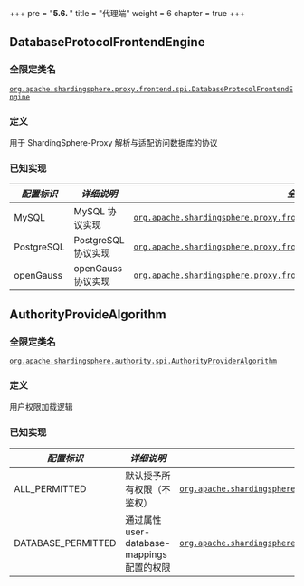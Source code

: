 +++
pre = "<b>5.6. </b>"
title = "代理端"
weight = 6
chapter = true
+++

## DatabaseProtocolFrontendEngine

### 全限定类名

[`org.apache.shardingsphere.proxy.frontend.spi.DatabaseProtocolFrontendEngine`](https://github.com/apache/shardingsphere/blob/master/shardingsphere-proxy/shardingsphere-proxy-frontend/shardingsphere-proxy-frontend-spi/src/main/java/org/apache/shardingsphere/proxy/frontend/spi/DatabaseProtocolFrontendEngine.java)

### 定义

用于 ShardingSphere-Proxy 解析与适配访问数据库的协议

### 已知实现

| *配置标识*   | *详细说明*          | *全限定类名*                                                                                                                                                                                                                                                                                                                            |
| ---------- | ------------------ | ---------------------------------------------------------------------------------------------------------------------------------------------------------------------------------------------------------------------------------------------------------------------------------------------------------------------------------- |
| MySQL      | MySQL 协议实现      | [`org.apache.shardingsphere.proxy.frontend.mysql.MySQLFrontendEngine`](https://github.com/apache/shardingsphere/blob/master/shardingsphere-proxy/shardingsphere-proxy-frontend/shardingsphere-proxy-frontend-mysql/src/main/java/org/apache/shardingsphere/proxy/frontend/mysql/MySQLFrontendEngine.java)                          |
| PostgreSQL | PostgreSQL 协议实现 | [`org.apache.shardingsphere.proxy.frontend.postgresql.PostgreSQLFrontendEngine`](https://github.com/apache/shardingsphere/blob/master/shardingsphere-proxy/shardingsphere-proxy-frontend/shardingsphere-proxy-frontend-postgresql/src/main/java/org/apache/shardingsphere/proxy/frontend/postgresql/PostgreSQLFrontendEngine.java) |
| openGauss  | openGauss 协议实现  | [`org.apache.shardingsphere.proxy.frontend.opengauss.OpenGaussFrontendEngine`](https://github.com/apache/shardingsphere/blob/master/shardingsphere-proxy/shardingsphere-proxy-frontend/shardingsphere-proxy-frontend-opengauss/src/main/java/org/apache/shardingsphere/proxy/frontend/opengauss/OpenGaussFrontendEngine.java)      |

## AuthorityProvideAlgorithm

### 全限定类名

[`org.apache.shardingsphere.authority.spi.AuthorityProviderAlgorithm`](https://github.com/apache/shardingsphere/blob/master/shardingsphere-kernel/shardingsphere-authority/shardingsphere-authority-api/src/main/java/org/apache/shardingsphere/authority/spi/AuthorityProviderAlgorithm.java)

### 定义

用户权限加载逻辑

### 已知实现

| *配置标识*          | *详细说明*                                | *全限定类名*                                                                                                                                                                                                                                                                                                                                                         |
| ------------------ | --------------------------------------- | --------------------------------------------------------------------------------------------------------------------------------------------------------------------------------------------------------------------------------------------------------------------------------------------------------------------------------------------------------------- |
| ALL_PERMITTED      | 默认授予所有权限（不鉴权）                   | [`org.apache.shardingsphere.authority.provider.simple.AllPermittedPrivilegesProviderAlgorithm`](https://github.com/apache/shardingsphere/blob/master/shardingsphere-kernel/shardingsphere-authority/shardingsphere-authority-core/src/main/java/org/apache/shardingsphere/authority/provider/simple/AllPermittedPrivilegesProviderAlgorithm.java)               |
| DATABASE_PERMITTED | 通过属性 user-database-mappings 配置的权限 | [`org.apache.shardingsphere.authority.provider.database.DatabasePermittedPrivilegesProviderAlgorithm`](https://github.com/apache/shardingsphere/blob/master/shardingsphere-kernel/shardingsphere-authority/shardingsphere-authority-core/src/main/java/org/apache/shardingsphere/authority/provider/database/DatabasePermittedPrivilegesProviderAlgorithm.java) |
